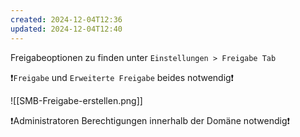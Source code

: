 ```yaml
---
created: 2024-12-04T12:36
updated: 2024-12-04T12:40
---
```

Freigabeoptionen zu finden unter `Einstellungen > Freigabe Tab`

❗`Freigabe` und `Erweiterte Freigabe` beides notwendig❗

![[SMB-Freigabe-erstellen.png]]

❗Administratoren Berechtigungen innerhalb der Domäne notwendig❗